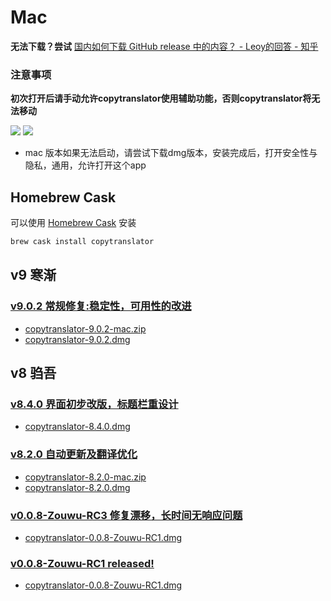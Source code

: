# Mac



**无法下载？尝试** [国内如何下载 GitHub release 中的内容？ - Leoy的回答 - 知乎](https://www.zhihu.com/question/48480151/answer/1085258807)


### 注意事项

**初次打开后请手动允许copytranslator使用辅助功能，否则copytranslator将无法移动**

![](https://s2.ax1x.com/2019/03/10/ApT0YT.png)
![](https://s2.ax1x.com/2019/03/10/ApT6X9.png)

- mac 版本如果无法启动，请尝试下载dmg版本，安装完成后，打开安全性与隐私，通用，允许打开这个app


## Homebrew Cask

可以使用 [Homebrew Cask](https://github.com/Homebrew/homebrew-cask) 安装

```bash
brew cask install copytranslator
```

## v9 寒渐

### [v9.0.2 常规修复:稳定性，可用性的改进](https://github.com/CopyTranslator/CopyTranslator/releases/tag/v9.0.2)
- [copytranslator-9.0.2-mac.zip](https://github.com/CopyTranslator/CopyTranslator/releases/download/v9.0.2/copytranslator-9.0.2-mac.zip)
- [copytranslator-9.0.2.dmg](https://github.com/CopyTranslator/CopyTranslator/releases/download/v9.0.2/copytranslator-9.0.2.dmg)

## v8 驺吾

### [v8.4.0 界面初步改版，标题栏重设计](https://github.com/CopyTranslator/CopyTranslator/releases/tag/v8.4.0)
- [copytranslator-8.4.0.dmg](https://github.com/CopyTranslator/CopyTranslator/releases/download/v8.4.0/copytranslator-8.4.0.dmg)
### [v8.2.0  自动更新及翻译优化](https://github.com/CopyTranslator/CopyTranslator/releases/tag/v8.2.0)
- [copytranslator-8.2.0-mac.zip](https://github.com/CopyTranslator/CopyTranslator/releases/download/v8.2.0/copytranslator-8.2.0-mac.zip)
- [copytranslator-8.2.0.dmg](https://github.com/CopyTranslator/CopyTranslator/releases/download/v8.2.0/copytranslator-8.2.0.dmg)
### [v0.0.8-Zouwu-RC3  修复漂移，长时间无响应问题](https://github.com/CopyTranslator/CopyTranslator/releases/tag/v0.0.8-Zouwu-RC3)
- [copytranslator-0.0.8-Zouwu-RC1.dmg](https://github.com/CopyTranslator/CopyTranslator/releases/download/v0.0.8-Zouwu-RC3/copytranslator-0.0.8-Zouwu-RC1.dmg)
### [v0.0.8-Zouwu-RC1  released!](https://github.com/CopyTranslator/CopyTranslator/releases/tag/v0.0.8-Zouwu-RC1)
- [copytranslator-0.0.8-Zouwu-RC1.dmg](https://github.com/CopyTranslator/CopyTranslator/releases/download/v0.0.8-Zouwu-RC1/copytranslator-0.0.8-Zouwu-RC1.dmg)
